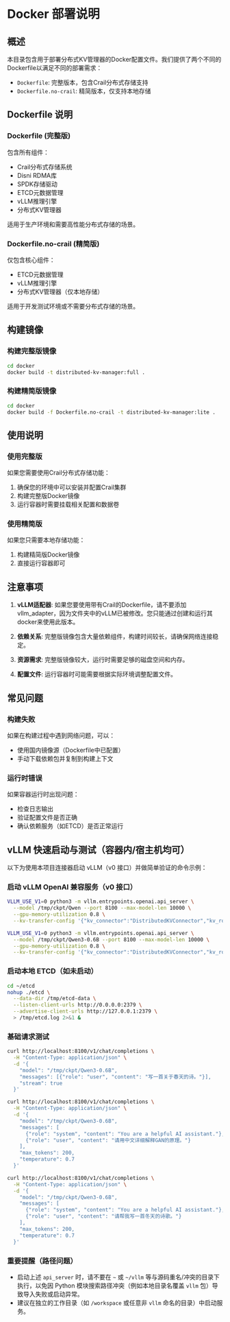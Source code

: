 # Docker 部署说明

## 概述

本目录包含用于部署分布式KV管理器的Docker配置文件。我们提供了两个不同的Dockerfile以满足不同的部署需求：

- `Dockerfile`: 完整版本，包含Crail分布式存储支持
- `Dockerfile.no-crail`: 精简版本，仅支持本地存储

## Dockerfile 说明

### Dockerfile (完整版)
包含所有组件：
- Crail分布式存储系统
- Disni RDMA库
- SPDK存储驱动
- ETCD元数据管理
- vLLM推理引擎
- 分布式KV管理器

适用于生产环境和需要高性能分布式存储的场景。

### Dockerfile.no-crail (精简版)
仅包含核心组件：
- ETCD元数据管理
- vLLM推理引擎
- 分布式KV管理器（仅本地存储）

适用于开发测试环境或不需要分布式存储的场景。

## 构建镜像

### 构建完整版镜像
```bash
cd docker
docker build -t distributed-kv-manager:full .
```

### 构建精简版镜像
```bash
cd docker
docker build -f Dockerfile.no-crail -t distributed-kv-manager:lite .
```

## 使用说明

### 使用完整版
如果您需要使用Crail分布式存储功能：
1. 确保您的环境中可以安装并配置Crail集群
2. 构建完整版Docker镜像
3. 运行容器时需要挂载相关配置和数据卷

### 使用精简版
如果您只需要本地存储功能：
1. 构建精简版Docker镜像
2. 直接运行容器即可

## 注意事项

1. **vLLM适配器**: 如果您要使用带有Crail的Dockerfile，请不要添加vllm_adapter，因为文件夹中的vLLM已被修改。您只能通过创建和运行其docker来使用此版本。

2. **依赖关系**: 完整版镜像包含大量依赖组件，构建时间较长，请确保网络连接稳定。

3. **资源需求**: 完整版镜像较大，运行时需要足够的磁盘空间和内存。

4. **配置文件**: 运行容器时可能需要根据实际环境调整配置文件。

## 常见问题

### 构建失败
如果在构建过程中遇到网络问题，可以：
- 使用国内镜像源（Dockerfile中已配置）
- 手动下载依赖包并复制到构建上下文

### 运行时错误
如果容器运行时出现问题：
- 检查日志输出
- 验证配置文件是否正确
- 确认依赖服务（如ETCD）是否正常运行

## vLLM 快速启动与测试（容器内/宿主机均可）

以下为使用本项目连接器启动 vLLM（v0 接口）并做简单验证的命令示例：

### 启动 vLLM OpenAI 兼容服务（v0 接口）

```bash
VLLM_USE_V1=0 python3 -m vllm.entrypoints.openai.api_server \
  --model /tmp/ckpt/Qwen --port 8100 --max-model-len 10000 \
  --gpu-memory-utilization 0.8 \
  --kv-transfer-config '{"kv_connector":"DistributedKVConnector","kv_role":"kv_both"}'

VLLM_USE_V1=0 python3 -m vllm.entrypoints.openai.api_server \
  --model /tmp/ckpt/Qwen3-0.6B --port 8100 --max-model-len 10000 \
  --gpu-memory-utilization 0.8 \
  --kv-transfer-config '{"kv_connector":"DistributedKVConnector","kv_role":"kv_both"}'
```

### 启动本地 ETCD（如未启动）

```bash
cd ~/etcd
nohup ./etcd \
  --data-dir /tmp/etcd-data \
  --listen-client-urls http://0.0.0.0:2379 \
  --advertise-client-urls http://127.0.0.1:2379 \
  > /tmp/etcd.log 2>&1 &
```

### 基础请求测试

```bash
curl http://localhost:8100/v1/chat/completions \
  -H "Content-Type: application/json" \
  -d '{
    "model": "/tmp/ckpt/Qwen3-0.6B",
    "messages": [{"role": "user", "content": "写一首关于春天的诗。"}],
    "stream": true
  }'

curl http://localhost:8100/v1/chat/completions \
  -H "Content-Type: application/json" \
  -d '{
    "model": "/tmp/ckpt/Qwen3-0.6B",
    "messages": [
      {"role": "system", "content": "You are a helpful AI assistant."},
      {"role": "user", "content": "请用中文详细解释GAN的原理。"}
    ],
    "max_tokens": 200,
    "temperature": 0.7
  }'

curl http://localhost:8100/v1/chat/completions \
  -H "Content-Type: application/json" \
  -d '{
    "model": "/tmp/ckpt/Qwen3-0.6B",
    "messages": [
      {"role": "system", "content": "You are a helpful AI assistant."},
      {"role": "user", "content": "请帮我写一首冬天的诗歌。"}
    ],
    "max_tokens": 200,
    "temperature": 0.7
  }'
```

### 重要提醒（路径问题）

- 启动上述 `api_server` 时，请不要在 `~` 或 `~/vllm` 等与源码重名/冲突的目录下执行，以免因 Python 模块搜索路径冲突（例如本地目录名覆盖 `vllm` 包）导致导入失败或启动异常。
- 建议在独立的工作目录（如 `/workspace` 或任意非 `vllm` 命名的目录）中启动服务。
